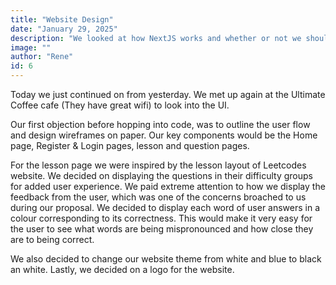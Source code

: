 ```yaml
---
title: "Website Design"
date: "January 29, 2025"
description: "We looked at how NextJS works and whether or not we should use a component library."
image: ""
author: "Rene"
id: 6
---
```


Today we just continued on from yesterday. We met up again at the Ultimate Coffee cafe (They have great wifi) to look into the UI.

Our first objection before hopping into code, was to outline the user flow and design wireframes on paper. Our key components would be the Home page, Register &amp; Login pages, lesson and question pages.

For the lesson page we were inspired by the lesson layout of Leetcodes website. We
decided on displaying the questions in their difficulty groups for added user experience. We
paid extreme attention to how we display the feedback from the user, which was one of the
concerns broached to us during our proposal. We decided to display each word of user
answers in a colour corresponding to its correctness. This would make it very easy for the
user to see what words are being mispronounced and how close they are to being correct.

We also decided to change our website theme from white and blue to black an white. Lastly, we decided on a logo for the website.